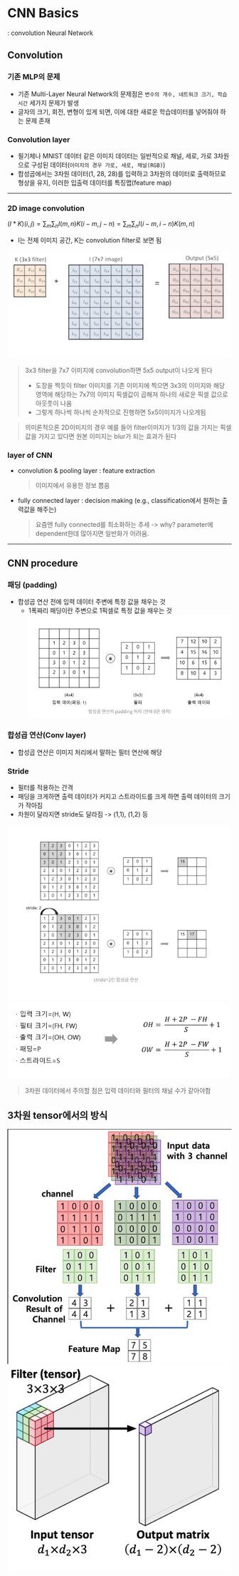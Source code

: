 # CNN Basics
: convolution Neural Network

## Convolution
### 기존 MLP의 문제
- 기존 Multi-Layer Neural Network의 문제점은 `변수의 개수, 네트워크 크기, 학습시간` 세가지 문제가 발생
- 글자의 크기, 회전, 변형이 있게 되면, 이에 대한 새로운 학습데이터를 넣어줘야 하는 문제 존재
### Convolution layer
- 필기체나 MNIST 데이터 같은 이미지 데이터는 일반적으로 채널, 세로, 가로 3차원으로 구성된 데이터(`이미지의 경우 가로, 세로, 채널(RGB)`)
- 합성곱에서는 3차원 데이터(1, 28, 28)를 입력하고 3차원의 데이터로 출력하므로 형상을 유지, 이러한 입출력 데이터를 특징맵(feature map)
---
### 2D image convolution
$(I*K)(i,j)=\sum_{m}\sum_{n}I(m,n)K(i-m, j-n)=\sum_{m}\sum_{n}I(i-m, i-n)K(m,n)$
- I는 전체 이미지 공간, K는 convolution filter로 보면 됨

![cnn](../../img/cnn_1.png)

> 3x3 filter을 7x7 이미지에 convolution하면 5x5 output이 나오게 된다
> - 도장을 찍듯이 filter 이미지를 기존 이미지에 찍으면 3x3의 이미지와 해당 영역에 해당하는 7x7의 이미지 픽셀값이 곱해져 하나의 새로운 픽셀 값으로 아웃풋이 나옴
> - 그렇게 하나씩 하나씩 순차적으로 진행하면 5x5이미지가 나오게됨

> 의미론적으론 2D이미지의 경우 예를 들어 filter이미지가 1/3의 값을 가지는 픽셀값을 가지고 있다면 원본 이미지는 blur가 되는 효과가 된다


### layer of CNN
- convolution & pooling layer : feature extraction
  > 이미지에서 유용한 정보 뽑음

- fully connected layer : decision making (e.g., classification에서 원하는 출력값을 해주는)
  > 요즘엔 fully connected를 최소화하는 추세 -> why? parameter에 dependent한데 많아지면 일반화가 어려움.
---
## CNN procedure
### 패딩 (padding)
- 합성곱 연산 전에 입력 데이터 주변에 특정 값을 채우는 것
  - 1폭짜리 패딩이란 주변으로 1픽셀로 특정 값을 채우는 것
  ![padding](../../img/padding.png)

### 합성곱 연산(Conv layer)
- 합성곱 연산은 이미지 처리에서 말하는 필터 연산에 해당

### Stride
- 필터를 적용하는 간격
- 패딩을 크게하면 출력 데이터가 커지고 스트라이드를 크게 하면 출력 데이터의 크기가 작아짐
- 차원이 달라지면 stride도 달라짐 -> (1,1), (1,2) 등

![stride](../../img/stride.png)
![stride2](../../img/stride_2.png)
> 3차원 데이터에서 주의할 점은 입력 데이터와 필터의 채널 수가 같아야함

## 3차원 tensor에서의 방식
![tensor](../../img/cnn_tensor.png)
![tensor2](../../img/cnn_tensor_2.png)

